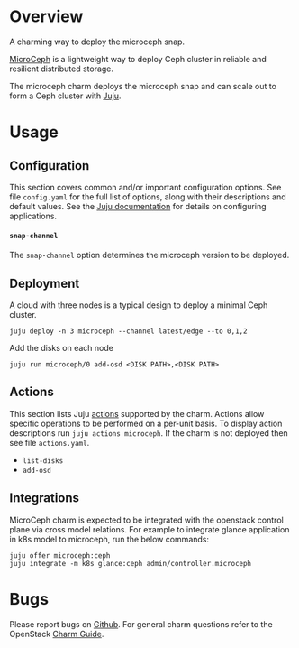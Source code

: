 <a href="https://charmhub.io/microceph">
    <img alt="" src="https://charmhub.io/microceph/badge.svg" />
</a>
<br>
<a href="https://charmhub.io/microceph">
  <img alt="" src="https://charmhub.io/static/images/badges/en/charmhub-black.svg" />
</a>

# Overview

A charming way to deploy the microceph snap.

[MicroCeph][microceph-snap] is a lightweight way to deploy Ceph cluster in
reliable and resilient distributed storage.

The microceph charm deploys the microceph snap and can scale out to form a
Ceph cluster with [Juju](https://juju.is/).

# Usage

## Configuration

This section covers common and/or important configuration options. See file
`config.yaml` for the full list of options, along with their descriptions and
default values. See the [Juju documentation][juju-docs-config-apps] for details
on configuring applications.

#### `snap-channel`

The `snap-channel` option determines the microceph version to be deployed.

## Deployment

A cloud with three nodes is a typical design to deploy a minimal Ceph cluster.

    juju deploy -n 3 microceph --channel latest/edge --to 0,1,2

Add the disks on each node

    juju run microceph/0 add-osd <DISK PATH>,<DISK PATH>

## Actions

This section lists Juju [actions][juju-docs-actions] supported by the charm.
Actions allow specific operations to be performed on a per-unit basis. To
display action descriptions run `juju actions microceph`. If the charm is not
deployed then see file `actions.yaml`.

* `list-disks`
* `add-osd`

## Integrations

MicroCeph charm is expected to be integrated with the openstack control plane
via cross model relations.
For example to integrate glance application in k8s model to microceph, run the
below commands:

    juju offer microceph:ceph
    juju integrate -m k8s glance:ceph admin/controller.microceph

# Bugs

Please report bugs on [Github][charm-microceph-issues].
For general charm questions refer to the OpenStack [Charm Guide][cg].

<!-- LINKS -->

[cg]: https://docs.openstack.org/charm-guide
[charm-microceph-issues]: https://github.com/openstack-charmers/charm-microceph/issues
[juju-docs-actions]: https://jaas.ai/docs/actions
[juju-docs-config-apps]: https://juju.is/docs/configuring-applications
[microceph-snap]: https://snapcraft.io/microceph

